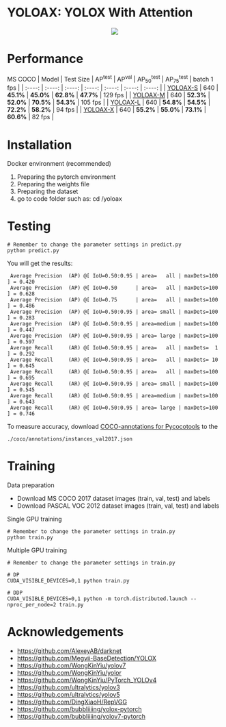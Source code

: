 # YOLOAX: YOLOX With Attention
<div align=center><img src="https://github.com/KejianXu/yoloax/assets/134375672/3061a843-4493-488d-8695-f59dba513886"></div>

# Performance
MS COCO
| Model | Test Size |   AP<sup>test</sup> | AP<sup>val</sup> | AP<sub>50</sub><sup>test</sup> | AP<sub>75</sub><sup>test</sup> | batch 1 fps |
| :----: | :----: | :----: | :----: | :----: | :----: | :----: |
| <a name = "ref1" href="https://github.com/KejianXu/yoloax/releases/tag/V1.0/yoloax_s.pth">YOLOAX-S</a>  | 640 | **45.1%** | **45.0%**	| **62.8%** |	**47.7%** | 129 fps |
| <a name = "ref2" href="https://github.com/KejianXu/yoloax/releases/tag/V1.0/yoloax_m.pth">YOLOAX-M</a>  | 640 | **52.3%** | **52.0%**	| **70.5%**	| **54.3%** | 105 fps  |
| <a name = "ref3" href="https://github.com/KejianXu/yoloax/releases/tag/V1.0/yoloax_l.pth">YOLOAX-L</a>  | 640 | **54.8%** | **54.5%** |	**72.2%** |	**58.2%** | 94 fps  |
| <a name = "ref4" href="https://github.com/KejianXu/yoloax/releases/tag/V1.0/yoloax_x.pth">YOLOAX-X</a>  | 640 | **55.2%** | **55.0%** |	**73.1%** |	**60.6%** | 82 fps  |

# Installation
Docker environment (recommended)

1. Preparing the pytorch environment
2. Preparing the weights file
3. Preparing the dataset
4. go to code folder such as: cd /yoloax

# Testing
```
# Remember to change the parameter settings in predict.py
python predict.py
```
You will get the results:
```
 Average Precision  (AP) @[ IoU=0.50:0.95 | area=   all | maxDets=100 ] = 0.420
 Average Precision  (AP) @[ IoU=0.50      | area=   all | maxDets=100 ] = 0.628
 Average Precision  (AP) @[ IoU=0.75      | area=   all | maxDets=100 ] = 0.486
 Average Precision  (AP) @[ IoU=0.50:0.95 | area= small | maxDets=100 ] = 0.283
 Average Precision  (AP) @[ IoU=0.50:0.95 | area=medium | maxDets=100 ] = 0.447
 Average Precision  (AP) @[ IoU=0.50:0.95 | area= large | maxDets=100 ] = 0.597
 Average Recall     (AR) @[ IoU=0.50:0.95 | area=   all | maxDets=  1 ] = 0.292
 Average Recall     (AR) @[ IoU=0.50:0.95 | area=   all | maxDets= 10 ] = 0.645
 Average Recall     (AR) @[ IoU=0.50:0.95 | area=   all | maxDets=100 ] = 0.695
 Average Recall     (AR) @[ IoU=0.50:0.95 | area= small | maxDets=100 ] = 0.545
 Average Recall     (AR) @[ IoU=0.50:0.95 | area=medium | maxDets=100 ] = 0.643
 Average Recall     (AR) @[ IoU=0.50:0.95 | area= large | maxDets=100 ] = 0.746
```

To measure accuracy, download <a name = "ref" href="">COCO-annotations for Pycocotools</a> to the
```
./coco/annotations/instances_val2017.json
```
# Training
Data preparation
+ Download MS COCO 2017 dataset images (train, val, test) and labels
+ Download PASCAL VOC 2012 dataset images (train, val, test) and labels

Single GPU training
```
# Remember to change the parameter settings in train.py
python train.py
```

Multiple GPU training
```
# Remember to change the parameter settings in train.py

# DP
CUDA_VISIBLE_DEVICES=0,1 python train.py

# DDP
CUDA_VISIBLE_DEVICES=0,1 python -m torch.distributed.launch --nproc_per_node=2 train.py
```
# Acknowledgements
+ <a name = "ref1" href="https://github.com/AlexeyAB/darknet">https://github.com/AlexeyAB/darknet</a>
+ <a name = "ref2" href="https://github.com/Megvii-BaseDetection/YOLOX">https://github.com/Megvii-BaseDetection/YOLOX</a>
+ <a name = "ref3" href="https://github.com/WongKinYiu/yolov7">https://github.com/WongKinYiu/yolov7</a>
+ <a name = "ref4" href="https://github.com/WongKinYiu/yolor">https://github.com/WongKinYiu/yolor</a>
+ <a name = "ref5" href="https://github.com/WongKinYiu/PyTorch_YOLOv4">https://github.com/WongKinYiu/PyTorch_YOLOv4</a>
+ <a name = "ref6" href="https://github.com/ultralytics/yolov3">https://github.com/ultralytics/yolov3</a>
+ <a name = "ref7" href="https://github.com/ultralytics/yolov5">https://github.com/ultralytics/yolov5</a>
+ <a name = "ref8" href="https://github.com/DingXiaoH/RepVGG">https://github.com/DingXiaoH/RepVGG</a>
+ <a name = "ref9" href="https://github.com/bubbliiiing/yolox-pytorch">https://github.com/bubbliiiing/yolox-pytorch</a>
+ <a name = "ref10" href="https://github.com/bubbliiiing/yolov7-pytorch">https://github.com/bubbliiiing/yolov7-pytorch</a>





